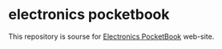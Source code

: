 # electronics pocketbook


This repository is sourse for [Electronics PocketBook](https://yepererva.github.io/electronics_pocketbook/) web-site.